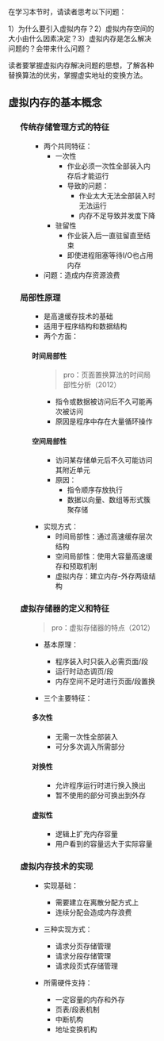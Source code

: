<div style="float: left; width: 64%; padding: 1%;">

<ul>

在学习本节时，请读者思考以下问题：  

1）为什么要引入虚拟内存？2）虚拟内存空间的大小由什么因素决定？3）虚拟内存是怎么解决问题的？会带来什么问题？  

读者要掌握虚拟内存解决问题的思想，了解各种替换算法的优劣，掌握虚实地址的变换方法。  

## 虚拟内存的基本概念  

<ul>

### 传统存储管理方式的特征  

<ul>

- 两个共同特征：
  - 一次性
    - 作业必须一次性全部装入内存后才能运行
    - 导致的问题：
      - 作业太大无法全部装入时无法运行
      - 内存不足导致并发度下降
  - 驻留性
    - 作业装入后一直驻留直至结束
    - 即使进程阻塞等待I/O也占用内存
- 问题：造成内存资源浪费

</ul>

### 局部性原理

<ul>

- 是高速缓存技术的基础
- 适用于程序结构和数据结构
- 两个方面：

#### 时间局部性

<ul>

>pro：页面置换算法的时间局部性分析（2012）  

- 指令或数据被访问后不久可能再次被访问
- 原因是程序中存在大量循环操作

</ul>

#### 空间局部性

<ul>

- 访问某存储单元后不久可能访问其附近单元
- 原因：
  - 指令顺序存放执行
  - 数据以向量、数组等形式簇聚存储

</ul>

- 实现方式：
  - 时间局部性：通过高速缓存层次结构
  - 空间局部性：使用大容量高速缓存和预取机制
  - 虚拟内存：建立内存-外存两级结构

</ul>

### 虚拟存储器的定义和特征

<ul>

>pro：虚拟存储器的特点（2012）  

- 基本原理：
  - 程序装入时只装入必需页面/段
  - 运行时动态调页/段
  - 内存空间不足时进行页面/段置换

- 三个主要特征：

#### 多次性

<ul>

- 无需一次性全部装入
- 可分多次调入所需部分

</ul>

#### 对换性

<ul>

- 允许程序运行时进行换入换出
- 暂不使用的部分可换出到外存

</ul>

#### 虚拟性

<ul>

- 逻辑上扩充内存容量
- 用户看到的容量远大于实际容量

</ul>

</ul>

### 虚拟内存技术的实现

<ul>

- 实现基础：
  - 需要建立在离散分配方式上
  - 连续分配会造成内存浪费

- 三种实现方式：
  - 请求分页存储管理
  - 请求分段存储管理
  - 请求段页式存储管理

- 所需硬件支持：
  - 一定容量的内存和外存
  - 页表/段表机制
  - 中断机构
  - 地址变换机构

</ul>

</ul>
</div>
<div style="float: right; width: 26%; padding: 1%;">

</div>
<div style="clear: both;"></div>
